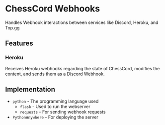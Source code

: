 # ChessCord Webhooks

Handles Webhook interactions between services like Discord, Heroku, and Top.gg

## Features

### Heroku
Receives Heroku webhooks regarding the state of ChessCord, modifies the content, and sends them as a Discord Webhook.

## Implementation

 - `python` - The programming language used
     - `flask` - Used to run the webserver
     - `requests` - For sending webhook requests
 - `PythonAnywhere` - For deploying the server